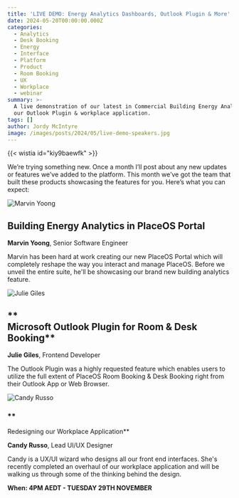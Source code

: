 ```yaml
---
title: 'LIVE DEMO: Energy Analytics Dashboards, Outlook Plugin & More'
date: 2024-05-20T00:00:00.000Z
categories:
  - Analytics
  - Desk Booking
  - Energy
  - Interface
  - Platform
  - Product
  - Room Booking
  - UX
  - Workplace
  - webinar
summary: >-
  A live demonstration of our latest in Commercial Building Energy Analytics,
  our Outlook Plugin & workplace application.
tags: []
author: Jordy McIntyre
image: /images/posts/2024/05/live-demo-speakers.jpg
---
```

‍{{< wistia id="kiy9baewfk" >}}

We’re trying something new. Once a month I’ll post about any new updates or features we’ve added to the platform. This month we’ve got the team that built these products showcasing the features for you. Here’s what you can expect:

![Marvin Yoong](/images/posts/2024/05/marvin-yoong.png)

**Building Energy Analytics in PlaceOS Portal**
-----------------------------------------------

**Marvin Yoong**, Senior Software Engineer

Marvin has been hard at work creating our new PlaceOS Portal which will completely reshape the way you interact and manage PlaceOS. Before we unveil the entire suite, he'll be showcasing our brand new building analytics feature.

![Julie Giles](/images/posts/2024/05/julie-giles.png)

**  
Microsoft Outlook Plugin for Room & Desk Booking**
-------------------------------------------------------

**Julie Giles**, Frontend Developer

The Outlook Plugin was a highly requested feature which enables users to utilize the full extent of PlaceOS Room Booking & Desk Booking right from their Outlook App or Web Browser.

![Candy Russo](/images/posts/2024/05/candy-russo.png)

### **  
Redesigning our Workplace Application**

**Candy Russo**, Lead UI/UX Designer

Candy is a UX/UI wizard who designs all our front end interfaces. She's recently completed an overhaul of our workplace application and will be walking us through some of the thinking behind the design.

**When: 4PM AEDT - TUESDAY 29TH NOVEMBER**

